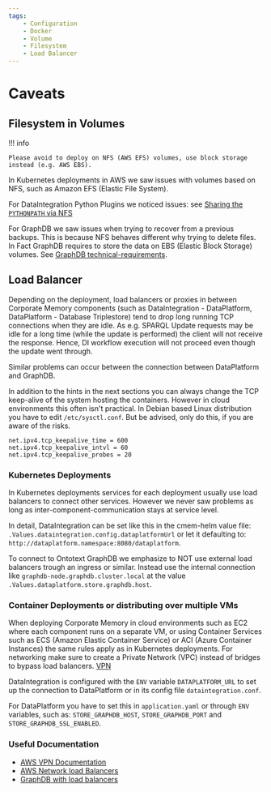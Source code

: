 ```yaml
---
tags:
    - Configuration
    - Docker
    - Volume
    - Filesystem
    - Load Balancer
---
```

# Caveats

## Filesystem in Volumes

!!! info

    Please avoid to deploy on NFS (AWS EFS) volumes, use block storage instead (e.g. AWS EBS).

In Kubernetes deployments in AWS we saw issues with volumes based on NFS, such as Amazon EFS (Elastic File System).

For DataIntegration Python Plugins we noticed issues: see [Sharing the `PYTHONPATH` via NFS](../../../develop/python-plugins/installation/index.md#known-issues)

For GraphDB we saw issues when trying to recover from a previous backups.
This is because NFS behaves different why trying to delete files.
In Fact GraphDB requires to store the data on EBS (Elastic Block Storage) volumes.
See [GraphDB technical-requirements](https://graphdb.ontotext.com/documentation/10.7/aws-deployment.html#technical-requirements).

## Load Balancer

Depending on the deployment, load balancers or proxies in between Corporate Memory components (such as DataIntegration - DataPlatform, DataPlatform - Database Triplestore) tend to drop long running TCP connections when they are idle.
As e.g. SPARQL Update requests may be idle for a long time (while the update is performed) the client will not receive the response.
Hence, DI workflow execution will not proceed even though the update went through.

Similar problems can occur between the connection between DataPlatform and GraphDB.

In addition to the hints in the next sections you can always change the TCP keep-alive of the system hosting the containers.
However in cloud environments this often isn't practical. In Debian based Linux distribution you have to edit `/etc/sysctl.conf`.
But be advised, only do this, if you are aware of the risks.

``` unixconfig
net.ipv4.tcp_keepalive_time = 600
net.ipv4.tcp_keepalive_intvl = 60
net.ipv4.tcp_keepalive_probes = 20
```

### Kubernetes Deployments

In Kubernetes deployments services for each deployment usually use load balancers to connect other services.
However we never saw problems as long as inter-component-communication stays at service level.

In detail, DataIntegration can be set like this in the cmem-helm value file: `.Values.dataintegration.config.dataplatformUrl` or let it defaulting to: `http://dataplatform.namespace:8080/dataplatform`.

To connect to Ontotext GraphDB we emphasize to NOT use external load balancers trough an ingress or similar.
Instead use the internal connection like `graphdb-node.graphdb.cluster.local` at the value `.Values.dataplatform.store.graphdb.host`.

### Container Deployments or distributing over multiple VMs

When deploying Corporate Memory in cloud environments such as EC2 where each component runs on a separate VM,
or using Container Services such as ECS (Amazon Elastic Container Service) or ACI (Azure Container Instances) the same rules apply as in Kubernetes deployments.
For networking make sure to create a Private Network (VPC) instead of bridges to bypass load balancers. [VPN](https://docs.aws.amazon.com/AmazonECS/latest/developerguide/networking-connecting-services.html)

DataIntegration is configured with the `ENV` variable `DATAPLATFORM_URL` to set up the connection to DataPlatform or in its config file `dataintegration.conf`.

For DataPlatform you have to set this in `application.yaml` or through `ENV` variables, such as: `STORE_GRAPHDB_HOST`, `STORE_GRAPHDB_PORT` and `STORE_GRAPHDB_SSL_ENABLED`.

### Useful Documentation

-   [AWS VPN Documentation](https://docs.aws.amazon.com/AmazonECS/latest/developerguide/networking-connecting-services.html)
-   [AWS Network load Balancers](https://docs.aws.amazon.com/elasticloadbalancing/latest/network/network-load-balancers.html)
-   [GraphDB with load balancers](https://graphdb.ontotext.com/documentation/10.7/aws-deployment.html#setting-up-the-load-balancer)
